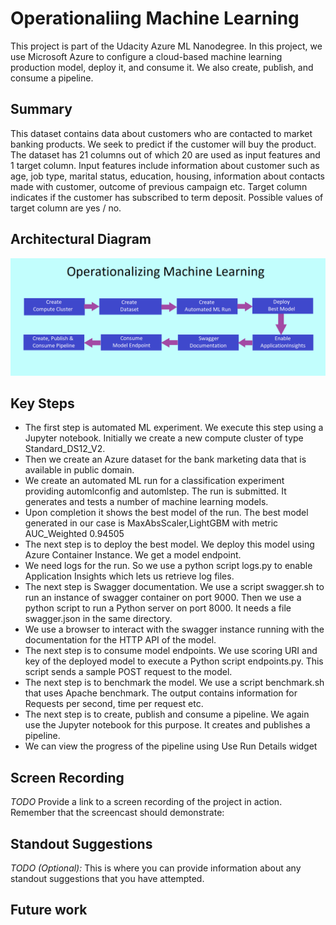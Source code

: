 # Operationaliing Machine Learning

This project is part of the Udacity Azure ML Nanodegree.
In this project, we use Microsoft Azure to configure a cloud-based machine learning production model, deploy it, and consume it. We also create, publish, and consume a pipeline. 

## Summary
This dataset contains data about customers who are contacted to market banking products. We seek to predict if the customer will buy the product. The dataset has 21 columns out of which 20 are used as input features and 1 target column. Input features include information about customer such as age, job type, marital status, education, housing, information about contacts made with customer, outcome of previous campaign etc. Target column indicates if the customer has subscribed to term deposit. Possible values of target column are yes / no.

## Architectural Diagram
![Screenshot](Screenshots/ArchitectureDiagram.png)

## Key Steps
*	The first step is automated ML experiment. We execute this step using a Jupyter notebook. Initially we create a new compute cluster of type Standard_DS12_V2.
*	Then we create an Azure dataset for the bank marketing data that is available in public domain.
*	We create an automated ML run for a classification experiment providing automlconfig and automlstep. The run is submitted. It generates and tests a number of machine learning models. 
*	Upon completion it shows the best model of the run. The best model generated in our case is MaxAbsScaler,LightGBM with metric AUC_Weighted 0.94505
*	The next step is to deploy the best model. We deploy this model using Azure Container Instance. We get a model endpoint.
*	We need logs for the run. So we use a python script logs.py to enable Application Insights which lets us retrieve log files. 
*	The next step is Swagger documentation. We use a script swagger.sh to run an instance of swagger container on port 9000. Then we use a python script to run a Python server on port 8000. It needs a file swagger.json in the same directory.
*	We use a browser to interact with the swagger instance running with the documentation for the HTTP API of the model.
*	The next step is to consume model endpoints. We use scoring URI and key of the deployed model to execute a Python script endpoints.py. This script sends a sample POST request to the model. 
*	The next step is to benchmark the model. We use a script benchmark.sh that uses Apache benchmark. The output contains information for Requests per second, time per request etc.
*	The next step is to create, publish and consume a pipeline. We again use the Jupyter notebook for this purpose.  It creates and publishes a pipeline. 
*	We can view the progress of the pipeline using Use Run Details widget


## Screen Recording
*TODO* Provide a link to a screen recording of the project in action. Remember that the screencast should demonstrate:

## Standout Suggestions
*TODO (Optional):* This is where you can provide information about any standout suggestions that you have attempted.

## Future work


